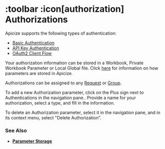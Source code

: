 # :toolbar :icon[authorization] Authorizations

Apicize supports the following types of authentication:

* [Basic Authentication](help:authorization/basic)
* [API Key Authentication](help:authorization/api-key)
* [OAuth2 Client Flow](help:authorization/oauth2-client)

Your authorization information can be stored in a Workbook, Private Workbook Parameter or Local Global file.  Click 
[here](help:parameter-storage) for information on how parameters are stored in Apicize.

Authorizations can be assigned to any [Request](help:requests) or [Group](help:groups).

To add a new Authorization parameter, click on the Plus sign next to Authentications in the navigation pane..  Provide
a name for your authorization, select a type, and fill in the information.

To delete an Authorization parameter, select it in the navigation pane, and in its context menu, select "Delete Authorization".

### See Also

* [**Parameter Storage**](help:parameter-storage)